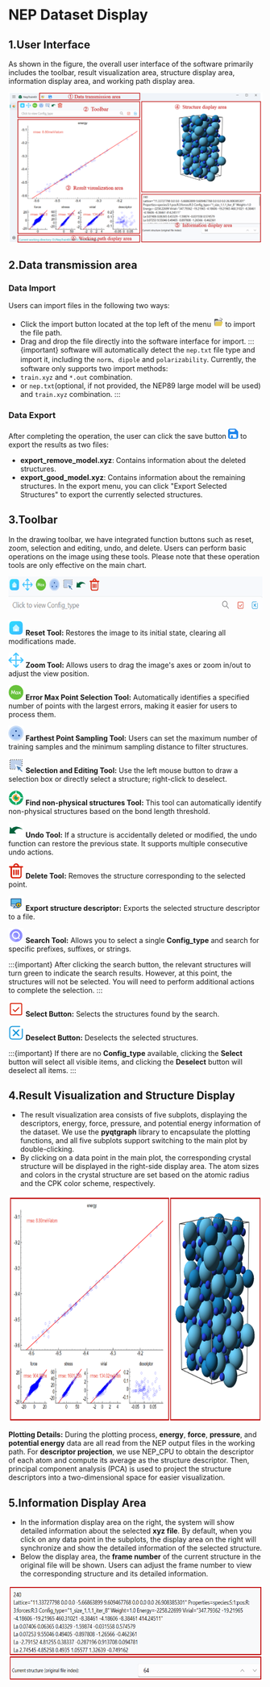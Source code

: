 # NEP Dataset Display



## 1.User Interface

As shown in the figure, the overall user interface of the software primarily includes the toolbar, result visualization area, structure display area, information display area, and working path display area.

![interface](../_static/image/interface.png)

## 2.Data transmission area

### Data Import

Users can import files in the following two ways:

- Click the import button located at the top left of the menu <img src="../_static/image/open.svg" alt="open" width='20' height='20' /> to import the file path.
- Drag and drop the file directly into the software interface for import.
:::{important}
software will automatically detect the `nep.txt` file type and import it, including the `norm`、`dipole` and `polarizability`.
Currently, the software only supports two import methods:
- `train.xyz` and `*.out` combination.
- or `nep.txt`(optional, if not provided, the NEP89 large model will be used) and `train.xyz` combination.
:::

 
### Data Export

After completing the operation, the user can click the save button <img alt="save" height="20" src="../_static/image/save.svg" width="20"/>
to export the results as two files:

- **export_remove_model.xyz**: Contains information about the deleted structures.
- **export_good_model.xyz**: Contains information about the remaining structures.
In the export menu, you can click "Export Selected Structures" to export the currently selected structures.
## 3.Toolbar

In the drawing toolbar, we have integrated function buttons such as reset, zoom, selection and editing, undo, and delete. Users can perform basic operations on the image using these tools. Please note that these operation tools are only effective on the main chart.

<img src="../_static/image/toolbar.png" alt="toolbar" width='600' height='70' />

<img src="../_static/image/init.svg" alt="init" width='30' height='30'  /> **Reset Tool:** Restores the image to its initial state, clearing all modifications made.

<img src="../_static/image/pan.svg" alt="pan" width='30' height='30' /> **Zoom Tool:** Allows users to drag the image's axes or zoom in/out to adjust the view position.

<img src="../_static/image/find_max.svg" alt="find_max" width='30' height='30' /> **Error Max Point Selection Tool:** Automatically identifies a specified number of points with the largest errors, making it easier for users to process them.

<img src="../_static/image/sparse.svg" alt="sparse" width='30' height='30' /> **Farthest Point Sampling Tool:** Users can set the maximum number of training samples and the minimum sampling distance to filter structures.

<img src="../_static/image/pen.svg" alt="pen" width='30' height='30' /> **Selection and Editing Tool:** Use the left mouse button to draw a selection box or directly select a structure; right-click to deselect.

<img src="../_static/image/discovery.svg" alt="discovery" width='30' height='30' /> **Find non-physical structures Tool:** This tool can automatically identify non-physical structures based on the bond length threshold.

<img src="../_static/image/revoke.svg" alt="revoke" width='30' height='30' /> **Undo Tool:** If a structure is accidentally deleted or modified, the undo function can restore the previous state. It supports multiple consecutive undo actions.

<img src="../_static/image/delete.svg" alt="delete" width='30' height='30' /> **Delete Tool:** Removes the structure corresponding to the selected point.

<img src="../_static/image/export.svg" alt="export" width='30' height='30' /> **Export structure descriptor:** Exports the selected structure descriptor to a file.


<img alt="search" height="30" src="../_static/image/search.svg" width="30"/> **Search Tool:** Allows you to select a single **Config_type** and search for specific prefixes, suffixes, or strings.


:::{important}
After clicking the search button, the relevant structures will turn green to indicate the search results. However, at this point, the structures will not be selected. You will need to perform additional actions to complete the selection.
:::

<img alt="select" height="30" src="../_static/image/check.svg" width="30"/> **Select Button:** Selects the structures found by the search.

<img alt="cancel" height="30" src="../_static/image/uncheck.svg" width="30"/> **Deselect Button:** Deselects the selected structures.

:::{important}
If there are no **Config_type** available, clicking the **Select** button will select all visible items, and clicking the **Deselect** button will deselect all items.
:::
## 4.Result Visualization and Structure Display

- The result visualization area consists of five subplots, displaying the descriptors, energy, force, pressure, and potential energy information of the dataset. We use the **pyqtgraph** library to encapsulate the plotting functions, and all five subplots support switching to the main plot by double-clicking.
- By clicking on a data point in the main plot, the corresponding crystal structure will be displayed in the right-side display area. The atom sizes and colors in the crystal structure are set based on the atomic radius and the CPK color scheme, respectively.

<img src="../_static/image/visualization.png" alt="visualization" width='810' height='450' />

**Plotting Details:** During the plotting process, **energy**, **force**, **pressure**, and **potential energy** data are all read from the NEP output files in the working path. For **descriptor projection**, we use NEP_CPU to obtain the descriptor of each atom and compute its average as the structure descriptor. Then, principal component analysis (PCA) is used to project the structure descriptors into a two-dimensional space for easier visualization.

## 5.Information Display Area

- In the information display area on the right, the system will show detailed information about the selected **xyz file**. By default, when you click on any data point in the subplots, the display area on the right will synchronize and show the detailed information of the selected structure.
- Below the display area, the **frame number** of the current structure in the original file will be shown. Users can adjust the frame number to view the corresponding structure and its detailed information.

<img src="../_static/image/information.png" alt="information" width='650' height='190' />